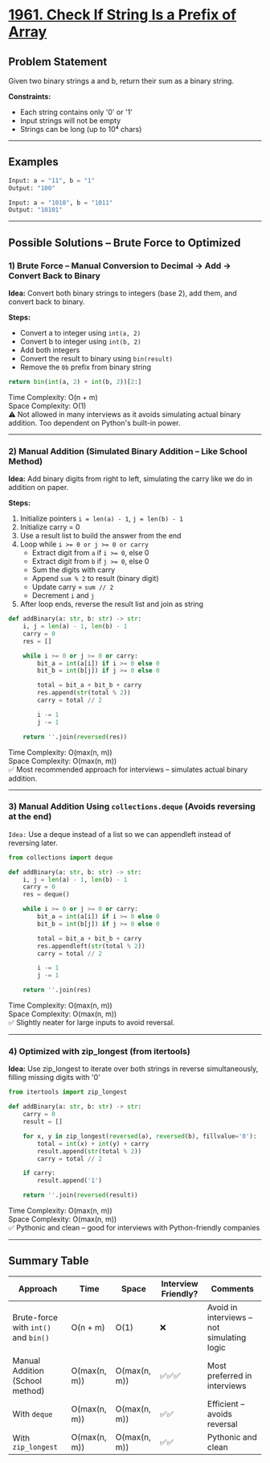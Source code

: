 # [1961. Check If String Is a Prefix of Array](https://leetcode.com/problems/check-if-string-is-a-prefix-of-array/)

## Problem Statement
Given two binary strings a and b, return their sum as a binary string.

**Constraints:**  
- Each string contains only '0' or '1'
- Input strings will not be empty
- Strings can be long (up to 10⁴ chars)

---

## Examples

```python
Input: a = "11", b = "1"
Output: "100"

Input: a = "1010", b = "1011"
Output: "10101"
```

---

## Possible Solutions – Brute Force to Optimized

### 1) Brute Force – Manual Conversion to Decimal → Add → Convert Back to Binary
**Idea:** Convert both binary strings to integers (base 2), add them, and convert back to binary.

**Steps:**
- Convert a to integer using `int(a, 2)`
- Convert b to integer using `int(b, 2)`
- Add both integers
- Convert the result to binary using `bin(result)`
- Remove the `0b` prefix from binary string

```python
return bin(int(a, 2) + int(b, 2))[2:]
```
Time Complexity: O(n + m)  
Space Complexity: O(1)  
⚠️ Not allowed in many interviews as it avoids simulating actual binary addition. Too dependent on Python's built-in power.

---

### 2) Manual Addition (Simulated Binary Addition – Like School Method)
**Idea:** Add binary digits from right to left, simulating the carry like we do in addition on paper.

**Steps:**  
1. Initialize pointers `i = len(a) - 1`, `j = len(b) - 1`
2. Initialize carry = 0
3. Use a result list to build the answer from the end
4. Loop while `i >= 0 or j >= 0 or carry`
   - Extract digit from `a` if `i >= 0`, else 0
   - Extract digit from `b` if `j >= 0`, else 0
   - Sum the digits with carry
   - Append `sum % 2` to result (binary digit)
   - Update carry = `sum // 2`
   - Decrement `i` and `j`
5. After loop ends, reverse the result list and join as string

```python
def addBinary(a: str, b: str) -> str:
    i, j = len(a) - 1, len(b) - 1
    carry = 0
    res = []

    while i >= 0 or j >= 0 or carry:
        bit_a = int(a[i]) if i >= 0 else 0
        bit_b = int(b[j]) if j >= 0 else 0

        total = bit_a + bit_b + carry
        res.append(str(total % 2))
        carry = total // 2

        i -= 1
        j -= 1

    return ''.join(reversed(res))
```
Time Complexity: O(max(n, m))  
Space Complexity: O(max(n, m))  
✅ Most recommended approach for interviews – simulates actual binary addition.  

---

### 3) Manual Addition Using `collections.deque` (Avoids reversing at the end)
`Idea:` Use a deque instead of a list so we can appendleft instead of reversing later.

```python
from collections import deque

def addBinary(a: str, b: str) -> str:
    i, j = len(a) - 1, len(b) - 1
    carry = 0
    res = deque()

    while i >= 0 or j >= 0 or carry:
        bit_a = int(a[i]) if i >= 0 else 0
        bit_b = int(b[j]) if j >= 0 else 0

        total = bit_a + bit_b + carry
        res.appendleft(str(total % 2))
        carry = total // 2

        i -= 1
        j -= 1

    return ''.join(res)
```
Time Complexity: O(max(n, m))  
Space Complexity: O(max(n, m))  
✅ Slightly neater for large inputs to avoid reversal.  

---

### 4) Optimized with zip_longest (from itertools)
**Idea:** Use zip_longest to iterate over both strings in reverse simultaneously, filling missing digits with '0'

```python
from itertools import zip_longest

def addBinary(a: str, b: str) -> str:
    carry = 0
    result = []

    for x, y in zip_longest(reversed(a), reversed(b), fillvalue='0'):
        total = int(x) + int(y) + carry
        result.append(str(total % 2))
        carry = total // 2

    if carry:
        result.append('1')

    return ''.join(reversed(result))
```
Time Complexity: O(max(n, m))  
Space Complexity: O(max(n, m))  
✅ Pythonic and clean – good for interviews with Python-friendly companies  

---


## Summary Table

| Approach                             | Time         | Space        | Interview Friendly? | Comments                                   |
| ------------------------------------ | ------------ | ------------ | ------------------- | ------------------------------------------ |
| Brute-force with `int()` and `bin()` | O(n + m)     | O(1)         | ❌                   | Avoid in interviews – not simulating logic |
| Manual Addition (School method)      | O(max(n, m)) | O(max(n, m)) | ✅✅✅                 | Most preferred in interviews               |
| With `deque`                         | O(max(n, m)) | O(max(n, m)) | ✅✅                  | Efficient – avoids reversal                |
| With `zip_longest`                   | O(max(n, m)) | O(max(n, m)) | ✅✅                  | Pythonic and clean                         |
